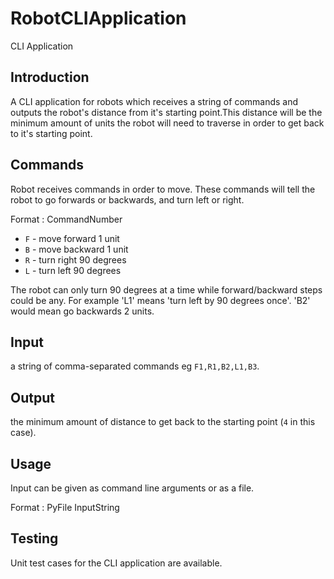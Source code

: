# RobotCLIApplication
CLI Application


## Introduction
A CLI application for robots which receives a string of commands and outputs the robot's distance from it's starting point.This distance will be the minimum amount of units the robot will need to traverse in order to get back to it's starting point.

## Commands
Robot receives commands in order to move.  These commands will tell the robot to go forwards or backwards, and turn left or right.

Format :  CommandNumber
 
* `F` - move forward 1 unit
* `B` - move backward 1 unit
* `R` - turn right 90 degrees
* `L` - turn left 90 degrees
  
 The robot can only turn 90 degrees at a time while forward/backward steps could be any. For example 'L1' means 'turn left by 90 degrees once'.  'B2' would mean go backwards 2 units.
 
 ## Input 
 a string of comma-separated commands eg `F1,R1,B2,L1,B3`.
 
 ## Output
 the minimum amount of distance to get back to the starting point (`4` in this case).
 
 ## Usage
 Input can be given as command line arguments or as a file.
 
 Format : PyFile InputString
  
 ## Testing
 Unit test cases for the CLI application are available.
 
 
 
 
